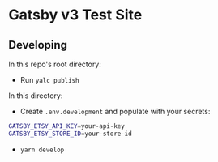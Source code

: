 # Gatsby v3 Test Site

## Developing

In this repo's root directory:

- Run `yalc publish`

In this directory:

- Create `.env.development` and populate with your secrets:

```bash
GATSBY_ETSY_API_KEY=your-api-key
GATSBY_ETSY_STORE_ID=your-store-id
```

- `yarn develop`
